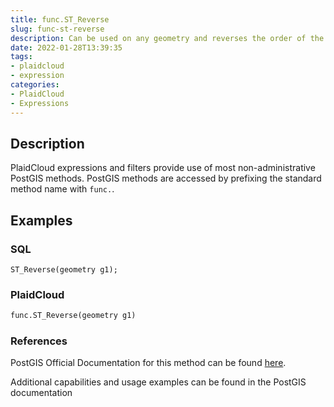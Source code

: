 ```yaml
---
title: func.ST_Reverse
slug: func-st-reverse
description: Can be used on any geometry and reverses the order of the vertexes
date: 2022-01-28T13:39:35
tags:
- plaidcloud
- expression
categories:
- PlaidCloud
- Expressions
---
```



## Description


PlaidCloud expressions and filters provide use of most non-administrative PostGIS methods. PostGIS methods are accessed by prefixing the standard method name with `func.`.



## Examples


### SQL



```
ST_Reverse(geometry g1);
```


### PlaidCloud



```python
func.ST_Reverse(geometry g1)
```


### References


PostGIS Official Documentation for this method can be found [here](https://postgis.net/docs/manual-3.1/ST_Reverse.html).



Additional capabilities and usage examples can be found in the PostGIS documentation

